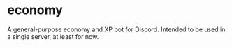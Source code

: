 # economy
A general-purpose economy and XP bot for Discord. Intended to be used in a single server, at least for now.
